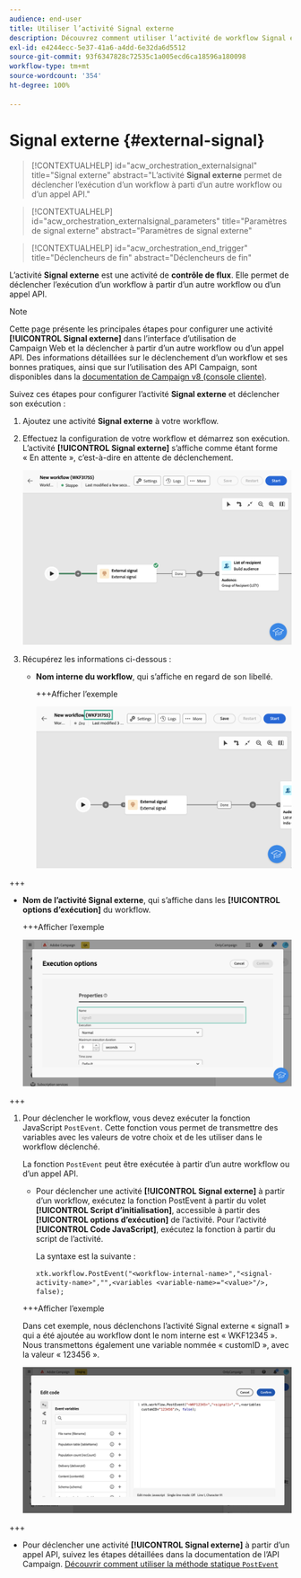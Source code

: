 ```yaml
---
audience: end-user
title: Utiliser l’activité Signal externe
description: Découvrez comment utiliser l’activité de workflow Signal externe
exl-id: e4244ecc-5e37-41a6-a4dd-6e32da6d5512
source-git-commit: 93f6347828c72535c1a005ecd6ca18596a180098
workflow-type: tm+mt
source-wordcount: '354'
ht-degree: 100%

---
```


# Signal externe {#external-signal}

<!--External Signal End-->

>[!CONTEXTUALHELP]
>id="acw_orchestration_externalsignal"
>title="Signal externe"
>abstract="L’activité **Signal externe** permet de déclencher l’exécution d’un workflow à parti d’un autre workflow ou d’un appel API."

>[!CONTEXTUALHELP]
>id="acw_orchestration_externalsignal_parameters"
>title="Paramètres de signal externe"
>abstract="Paramètres de signal externe"

>[!CONTEXTUALHELP]
>id="acw_orchestration_end_trigger"
>title="Déclencheurs de fin"
>abstract="Déclencheurs de fin"

L’activité **Signal externe** est une activité de **contrôle de flux**. Elle permet de déclencher l’exécution d’un workflow à partir d’un autre workflow ou d’un appel API.

>[!NOTE]
>
>Cette page présente les principales étapes pour configurer une activité **[!UICONTROL Signal externe]** dans l’interface d’utilisation de Campaign Web et la déclencher à partir d’un autre workflow ou d’un appel API. Des informations détaillées sur le déclenchement d’un workflow et ses bonnes pratiques, ainsi que sur l’utilisation des API Campaign, sont disponibles dans la [documentation de Campaign v8 (console cliente)](https://experienceleague.adobe.com/fr/docs/campaign/automation/workflows/advanced-management/javascript-in-workflows#trigger-example).

Suivez ces étapes pour configurer l’activité **Signal externe** et déclencher son exécution :

1. Ajoutez une activité **Signal externe** à votre workflow.

1. Effectuez la configuration de votre workflow et démarrez son exécution. L’activité **[!UICONTROL Signal externe]** s’affiche comme étant forme « En attente », c’est-à-dire en attente de déclenchement.

   ![](../assets/external-signal-pending.png)

1. Récupérez les informations ci-dessous :

   * **Nom interne du workflow**, qui s’affiche en regard de son libellé.

     +++Afficher l’exemple

     ![](../assets/external-signal-workflow-name.png)

+++

   * **Nom de l’activité Signal externe**, qui s’affiche dans les **[!UICONTROL options d’exécution]** du workflow.

     +++Afficher l’exemple

     ![](../assets/external-signal-name.png)

+++

1. Pour déclencher le workflow, vous devez exécuter la fonction JavaScript `PostEvent`. Cette fonction vous permet de transmettre des variables avec les valeurs de votre choix et de les utiliser dans le workflow déclenché.

   La fonction `PostEvent` peut être exécutée à partir d’un autre workflow ou d’un appel API.

   * Pour déclencher une activité **[!UICONTROL Signal externe]** à partir d’un workflow, exécutez la fonction PostEvent à partir du volet **[!UICONTROL Script d’initialisation]**, accessible à partir des **[!UICONTROL options d’exécution]** de l’activité. Pour l’activité **[!UICONTROL Code JavaScript]**, exécutez la fonction à partir du script de l’activité.

     La syntaxe est la suivante :

     ```
     xtk.workflow.PostEvent("<workflow-internal-name>","<signal-activity-name>","",<variables <variable-name>="<value>"/>, false);
     ```

   +++Afficher l’exemple

   Dans cet exemple, nous déclenchons l’activité Signal externe « signal1 » qui a été ajoutée au workflow dont le nom interne est « WKF12345 ». Nous transmettons également une variable nommée « customID », avec la valeur « 123456 ».

   ![](../assets/external-signal-sample.png)

+++

   * Pour déclencher une activité **[!UICONTROL Signal externe]** à partir d’un appel API, suivez les étapes détaillées dans la documentation de l’API Campaign. [Découvrir comment utiliser la méthode statique `PostEvent`](https://experienceleague.adobe.com/developer/campaign-api/api/sm-workflow-PostEvent.html?lang=fr)
